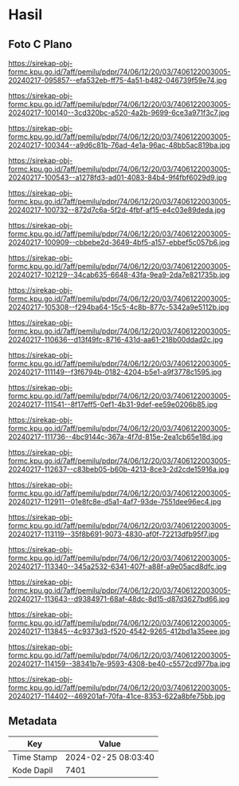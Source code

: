 # Hasil

## Foto C Plano

https://sirekap-obj-formc.kpu.go.id/7aff/pemilu/pdpr/74/06/12/20/03/7406122003005-20240217-095857--efa532eb-ff75-4a51-b482-046739f59e74.jpg

https://sirekap-obj-formc.kpu.go.id/7aff/pemilu/pdpr/74/06/12/20/03/7406122003005-20240217-100140--3cd320bc-a520-4a2b-9699-6ce3a971f3c7.jpg

https://sirekap-obj-formc.kpu.go.id/7aff/pemilu/pdpr/74/06/12/20/03/7406122003005-20240217-100344--a9d6c81b-76ad-4e1a-96ac-48bb5ac819ba.jpg

https://sirekap-obj-formc.kpu.go.id/7aff/pemilu/pdpr/74/06/12/20/03/7406122003005-20240217-100543--a1278fd3-ad01-4083-84b4-9f4fbf6029d9.jpg

https://sirekap-obj-formc.kpu.go.id/7aff/pemilu/pdpr/74/06/12/20/03/7406122003005-20240217-100732--872d7c6a-5f2d-4fbf-af15-e4c03e89deda.jpg

https://sirekap-obj-formc.kpu.go.id/7aff/pemilu/pdpr/74/06/12/20/03/7406122003005-20240217-100909--cbbebe2d-3649-4bf5-a157-ebbef5c057b6.jpg

https://sirekap-obj-formc.kpu.go.id/7aff/pemilu/pdpr/74/06/12/20/03/7406122003005-20240217-102129--34cab635-6648-43fa-9ea9-2da7e821735b.jpg

https://sirekap-obj-formc.kpu.go.id/7aff/pemilu/pdpr/74/06/12/20/03/7406122003005-20240217-105308--f294ba64-15c5-4c8b-877c-5342a9e5112b.jpg

https://sirekap-obj-formc.kpu.go.id/7aff/pemilu/pdpr/74/06/12/20/03/7406122003005-20240217-110636--d13f49fc-8716-431d-aa61-218b00ddad2c.jpg

https://sirekap-obj-formc.kpu.go.id/7aff/pemilu/pdpr/74/06/12/20/03/7406122003005-20240217-111149--f3f6794b-0182-4204-b5e1-a9f3778c1595.jpg

https://sirekap-obj-formc.kpu.go.id/7aff/pemilu/pdpr/74/06/12/20/03/7406122003005-20240217-111541--8f17eff5-0ef1-4b31-9def-ee59e0206b85.jpg

https://sirekap-obj-formc.kpu.go.id/7aff/pemilu/pdpr/74/06/12/20/03/7406122003005-20240217-111736--4bc9144c-367a-4f7d-815e-2ea1cb65e18d.jpg

https://sirekap-obj-formc.kpu.go.id/7aff/pemilu/pdpr/74/06/12/20/03/7406122003005-20240217-112637--c83beb05-b60b-4213-8ce3-2d2cde15916a.jpg

https://sirekap-obj-formc.kpu.go.id/7aff/pemilu/pdpr/74/06/12/20/03/7406122003005-20240217-112911--01e8fc8e-d5a1-4af7-93de-7551dee96ec4.jpg

https://sirekap-obj-formc.kpu.go.id/7aff/pemilu/pdpr/74/06/12/20/03/7406122003005-20240217-113119--35f8b691-9073-4830-af0f-72213dfb95f7.jpg

https://sirekap-obj-formc.kpu.go.id/7aff/pemilu/pdpr/74/06/12/20/03/7406122003005-20240217-113340--345a2532-6341-407f-a88f-a9e05acd8dfc.jpg

https://sirekap-obj-formc.kpu.go.id/7aff/pemilu/pdpr/74/06/12/20/03/7406122003005-20240217-113643--d9384971-68af-48dc-8d15-d87d3627bd66.jpg

https://sirekap-obj-formc.kpu.go.id/7aff/pemilu/pdpr/74/06/12/20/03/7406122003005-20240217-113845--4c9373d3-f520-4542-9265-412bd1a35eee.jpg

https://sirekap-obj-formc.kpu.go.id/7aff/pemilu/pdpr/74/06/12/20/03/7406122003005-20240217-114159--38341b7e-9593-4308-be40-c5572cd977ba.jpg

https://sirekap-obj-formc.kpu.go.id/7aff/pemilu/pdpr/74/06/12/20/03/7406122003005-20240217-114402--469201af-70fa-41ce-8353-622a8bfe75bb.jpg


## Metadata

| Key        | Value               |
| ---------- | ------------------- |
| Time Stamp | 2024-02-25 08:03:40 |
| Kode Dapil | 7401                |




